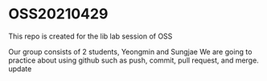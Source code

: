 # OSS20210429
This repo is created for the lib lab session of OSS

Our group consists of 2 students, Yeongmin and Sungjae
We are going to practice about using github such as push, commit, pull request, and merge.
update
